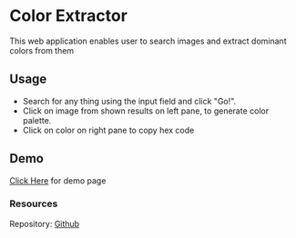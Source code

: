 # Color Extractor

This web application enables user to search images and extract dominant colors from them

## Usage

* Search for any thing using the input field and click "Go!".
* Click on image from shown results on left pane, to generate color palette.
* Click on color on right pane to copy hex code

## Demo
 [Click Here](https://monish1995.github.io/fleet-color-picker/) for demo page

### Resources
Repository: [Github](https://github.com/monish1995/fleet-color-picker)
